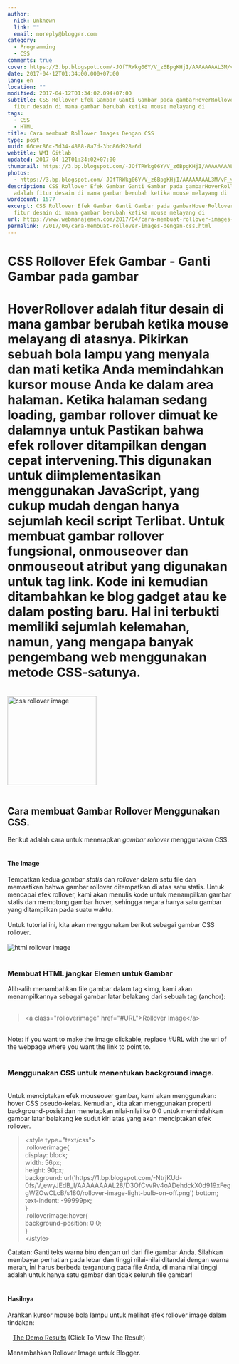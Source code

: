 ```yaml
---
author:
  nick: Unknown
  link: ""
  email: noreply@blogger.com
category:
  - Programming
  - CSS
comments: true
cover: https://3.bp.blogspot.com/-JOfTRWkg06Y/V_z6BpgKHjI/AAAAAAAAL3M/vF_yc-oNkd8BjbQOElXOiHEx7Jj93k25wCLcB/s200/css-rollover-image-change-on-hover.png
date: 2017-04-12T01:34:00.000+07:00
lang: en
location: ""
modified: 2017-04-12T01:34:02.094+07:00
subtitle: CSS Rollover Efek Gambar Ganti Gambar pada gambarHoverRollover adalah
  fitur desain di mana gambar berubah ketika mouse melayang di
tags:
  - CSS
  - HTML
title: Cara membuat Rollover Images Dengan CSS
type: post
uuid: 66cec86c-5d34-4888-8a7d-3bc86d928a6d
webtitle: WMI Gitlab
updated: 2017-04-12T01:34:02+07:00
thumbnail: https://3.bp.blogspot.com/-JOfTRWkg06Y/V_z6BpgKHjI/AAAAAAAAL3M/vF_yc-oNkd8BjbQOElXOiHEx7Jj93k25wCLcB/s200/css-rollover-image-change-on-hover.png
photos:
  - https://3.bp.blogspot.com/-JOfTRWkg06Y/V_z6BpgKHjI/AAAAAAAAL3M/vF_yc-oNkd8BjbQOElXOiHEx7Jj93k25wCLcB/s200/css-rollover-image-change-on-hover.png
description: CSS Rollover Efek Gambar Ganti Gambar pada gambarHoverRollover
  adalah fitur desain di mana gambar berubah ketika mouse melayang di
wordcount: 1577
excerpt: CSS Rollover Efek Gambar Ganti Gambar pada gambarHoverRollover adalah
  fitur desain di mana gambar berubah ketika mouse melayang di
url: https://www.webmanajemen.com/2017/04/cara-membuat-rollover-images-dengan-css.html
permalink: /2017/04/cara-membuat-rollover-images-dengan-css.html
---
```


<div dir="ltr" trbidi="on"><div class="post"><h1><span>CSS Rollover Efek Gambar - Ganti Gambar pada gambar&nbsp;</span></h1><h1><span>HoverRollover adalah fitur desain di mana gambar berubah ketika mouse melayang di atasnya. Pikirkan sebuah bola lampu yang menyala dan mati ketika Anda memindahkan kursor mouse Anda ke dalam area halaman. Ketika halaman sedang loading, gambar rollover dimuat ke dalamnya untuk Pastikan bahwa efek rollover ditampilkan dengan cepat intervening.This digunakan untuk diimplementasikan menggunakan JavaScript, yang cukup mudah dengan hanya sejumlah kecil script Terlibat. Untuk membuat gambar rollover fungsional, onmouseover dan onmouseout atribut yang digunakan untuk tag link. Kode ini kemudian ditambahkan ke blog gadget atau ke dalam posting baru. Hal ini terbukti memiliki sejumlah kelemahan, namun, yang mengapa banyak pengembang web menggunakan metode CSS-satunya.</span></h1><div class="post-body"><div id="adsense-target"><br><div class="separator"><img alt="css rollover image" border="0" height="200" src="https://3.bp.blogspot.com/-JOfTRWkg06Y/V_z6BpgKHjI/AAAAAAAAL3M/vF_yc-oNkd8BjbQOElXOiHEx7Jj93k25wCLcB/s200/css-rollover-image-change-on-hover.png" title="CSS Rollover Image Effect" width="200"></div><br><h2>Cara membuat Gambar Rollover Menggunakan CSS.</h2><span>Berikut adalah cara untuk menerapkan </span><span><i>gambar</i> <i>rollover</i> </span><span>menggunakan CSS.</span><br><br><h4>The Image</h4><span>Tempatkan kedua </span><span><i>gambar</i></span><span> <i>statis</i> dan </span><span><i>rollover </i></span><span>dalam satu file dan memastikan bahwa gambar rollover ditempatkan di atas satu statis. </span><span>Untuk mencapai efek rollover, kami akan menulis kode untuk menampilkan gambar statis dan memotong gambar hover, sehingga negara hanya satu gambar yang ditampilkan pada suatu waktu.</span><br><br><span>Untuk tutorial ini, kita akan menggunakan berikut sebagai gambar CSS rollover.</span><br><br><div class="separator"><img alt="html rollover image" border="0" src="https://1.bp.blogspot.com/-NtrjKUd-0fs/V_ewyJEdB_I/AAAAAAAAL28/D3OfCvvRv4oADehdckX0d919xFeggWZOwCLcB/s180/rollover-image-light-bulb-on-off.png" title="CSS Rollover Image "></div><br><h3><span>Membuat HTML jangkar Elemen untuk Gambar</span></h3><span>Alih-alih menambahkan file gambar dalam tag &lt;img, kami akan menampilkannya sebagai gambar latar belakang dari sebuah tag (anchor):</span><br><br><blockquote class="tr_bq">&lt;a class="rolloverimage" href="<span>#URL</span>"&gt;Rollover Image&lt;/a&gt;</blockquote><br>Note: if you want to make the image clickable, replace <span>#URL</span> with the url of the webpage where you want the link to point to.<br><br><h3>Menggunakan CSS untuk menentukan background image.</h3><br><span>Untuk menciptakan efek mouseover gambar, kami akan menggunakan: hover CSS pseudo-kelas. </span><span>Kemudian, kita akan menggunakan properti background-posisi dan menetapkan nilai-nilai ke 0 0 untuk memindahkan gambar latar belakang ke sudut kiri atas yang akan menciptakan efek rollover.</span><br><blockquote class="tr_bq">&lt;style type="text/css"&gt;<br>.rolloverimage{<br>display: block;<br>width: <span>56px</span>;<br>height: <span>90px</span>;<br>background: url('<span>https://1.bp.blogspot.com/-NtrjKUd-0fs/V_ewyJEdB_I/AAAAAAAAL28/D3OfCvvRv4oADehdckX0d919xFeggWZOwCLcB/s180/rollover-image-light-bulb-on-off.png</span>') bottom;<br>text-indent: -99999px;<br>}<br>.rolloverimage:hover{<br>background-position: 0 0;<br>}<br>&lt;/style&gt;</blockquote><span>Catatan: Ganti teks warna biru dengan url dari file gambar Anda.</span><span> Silahkan membayar perhatian pada lebar dan tinggi nilai-nilai ditandai dengan warna merah, ini harus berbeda tergantung pada file Anda, di mana nilai tinggi adalah untuk hanya satu gambar dan tidak seluruh file gambar!</span><br><br><h4>Hasilnya</h4><span>Arahkan kursor mouse bola lampu untuk melihat efek rollover image dalam tindakan:</span><br><br>&nbsp; &nbsp;<a href="https://jsfiddle.net/dimaslanjaka/sjh3bnz8/1/" rel="noopener noreferer nofollow" target="_blank">The Demo Results</a>&nbsp;(Click To View The Result)<br><br>Menambahkan Rollover Image untuk Blogger.<br><br></div></div></div></div>